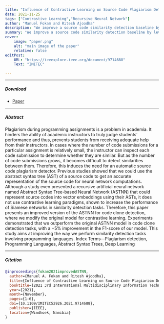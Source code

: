 ```yaml
---
title: "Influence of Contrastive Learning on Source Code Plagiarism Detection through Recursive Neural Networks" 
date: 2021-11-25
tags: ["Contrastive Learning","Recursive Neural Network"]
author: "Manuel Fokam and Ritesh Ajoodha"
description: "We improve a source code similarity detection baseline by leveraging contrastive learning."
summary: "We improve a source code similarity detection baseline by leveraging contrastive learning." 
cover:
    image: "paper.png"
    alt: "main image of the paper"
    relative: false
editPost:
    URL: "https://ieeexplore.ieee.org/document/9714688"
    Text: "IMITEC"

---
```


---

##### Download

+ [Paper](https://riteshajoodha.co.za/sitepad-data/uploads/2021/10/Fokam-IMITEC.pdf)
<!-- + [Online appendix](appendix1.pdf) -->
<!-- + [Code and data](https://github.com/Michael-Beukman/MCHAMR) -->

---

##### Abstract

Plagiarism during programming assignments is a
problem in academia. It hinders the ability of academic instructors to truly judge students’ performance and thus, prevents
students from receiving adequate help from their instructors. In
cases where the number of code submissions for a particular
assignment is relatively small, the instructor can inspect each
code submission to determine whether they are similar. But as
the number of code submissions grows, it becomes difficult to
detect similarities between them. Therefore, this induces the need
for an automatic source code plagiarism detector.
Previous studies showed that we could use the abstract syntax
tree (AST) of a source code to get an accurate representation
of the source code for neural network computations. Although a
study even presented a recursive artificial neural network named
Abstract Syntax Tree-based Neural Network (ASTNN) that could
represent source codes into vector embeddings using their ASTs,
it does not use contrastive learning paradigms, shown to increase
the performance of Siamese networks in similarity detection
tasks.
Therefore, this paper presents an improved version of the
ASTNN for code clone detection, where we modify the original
model for contrastive learning. Experiments demonstrated that
we outperform the original ASTNN model in code clone detection
tasks, with a +5% improvement in the F1-score of our model.
This study aims at improving the way we perform similarity
detection tasks involving programming languages.
Index Terms—Plagiarism detection, Programming Languages,
Abstract Syntax Trees, Deep Learning

<!-- ---

##### Figure X: Figure caption

![](paper1.png) -->

---

##### Citation

```BibTeX
@inproceedings{fokam2021improvedASTNN,
  author={Manuel A. Fokam and Ritesh Ajoodha},
  title={Influence of Contrastive Learning on Source Code Plagiarism Detection through Recursive Neural Networks},
  booktitle={2021 3rd International Multidisciplinary Information Technology and Engineering Conference (IMITEC)},
  year={2021},
  month={November},
  pages={1-6},
  doi={10.1109/IMITEC52926.2021.9714688},
  publisher={IEEE},
  location={Windhoek, Namibia}
}
```

<!-- ---

##### Related material

+ [Presentation slides](presentation1.pdf)
+ [Dissertation title](https://escholarship.org/uc/item/7jr3m96r) – PhD dissertation on which this paper is based.
+ [Column title](https://cep.lse.ac.uk/pubs/download/cp365.pdf) – Nontechnical column describing the paper. -->

